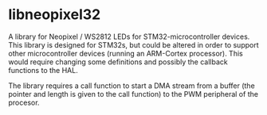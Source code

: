 # libneopixel32

A library for Neopixel / WS2812 LEDs for STM32-microcontroller devices. This library is designed for STM32s, but could be altered in order to support other microcontroller devices (running an ARM-Cortex processor). This would require changing some definitions and possibly the callback functions to the HAL.

The library requires a call function to start a DMA stream from a buffer (the pointer and length is given to the call function) to the PWM peripheral of the procesor.
